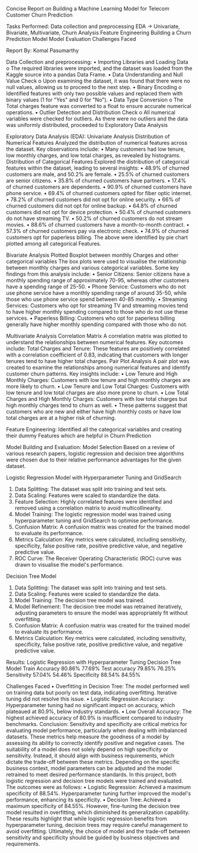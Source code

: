Concise Report on Building a Machine Learning Model for Telecom Customer Churn Prediction

Tasks Performed:
Data collection and preprocessing
EDA -> Univariate, Bivariate, Multivariate, Churn Analysis
Feature Engineering
Building a Churn Prediction Model
Model Evaluation 
Challenges Faced

Report By:
Komal Pasumarthy

Data Collection and preprocessing:
•	Importing Libraries and Loading Data
o	The required libraries were imported, and the dataset was loaded from the Kaggle source into a pandas Data Frame.
•	Data Understanding and Null Value Check
o	Upon examining the dataset, it was found that there were no null values, allowing us to proceed to the next step.
•	Binary Encoding
o	Identified features with only two possible values and replaced them with binary values (1 for "Yes" and 0 for "No").
•	Data Type Conversion
o	The Total charges feature was converted to a float to ensure accurate numerical operations.
•	Outlier Detection and Distribution Check
o	All numerical variables were checked for outliers. As there were no outliers and the data was uniformly distributed, proceeded to Exploratory Data Analysis

Exploratory Data Analysis (EDA):
Univariate Analysis
Distribution of Numerical Features
Analyzed the distribution of numerical features across the dataset. Key observations include:
•	Many customers had low tenure, low monthly charges, and low total charges, as revealed by histograms.
Distribution of Categorical Features
Explored the distribution of categorical features within the dataset, leading to several insights:
•	48.9% of churned customers are male, and 50.2% are female.
•	25.5% of churned customers are senior citizens.
•	35.8% of churned customers have partners.
•	17.4% of churned customers are dependents.
•	90.9% of churned customers have phone service.
•	69.4% of churned customers opted for fiber optic internet.
•	78.2% of churned customers did not opt for online security.
•	66% of churned customers did not opt for online backup.
•	64.8% of churned customers did not opt for device protection.
•	50.4% of churned customers do not have streaming TV.
•	50.2% of churned customers do not stream movies.
•	88.6% of churned customers have a month-to-month contract.
•	57.3% of churned customers pay via electronic check.
•	74.9% of churned customers opt for paperless billing.
The above were identified by pie chart plotted among all categorical Features.

Bivariate Analysis
Plotted Boxplot between monthly Charges and other categorical variables The box plots were used to visualise the relationship between monthly charges and various categorical variables. Some key findings from this analysis include:
•	Senior Citizens: Senior citizens have a monthly spending range of approximately 70-95, whereas other customers have a spending range of 25-50.
•	Phone Service: Customers who do not use phone service have a monthly spending range of around 35-50, while those who use phone service spend between 40-85 monthly.
•	Streaming Services: Customers who opt for streaming TV and streaming movies tend to have higher monthly spending compared to those who do not use these services.
•	Paperless Billing: Customers who opt for paperless billing generally have higher monthly spending compared with those who do not.

Multivariate Analysis
Correlation Matrix
A correlation matrix was plotted to understand the relationships between numerical features. Key outcomes include:
Total Charges and Tenure: These features are positively correlated with a correlation coefficient of 0.83, indicating that customers with longer tenures tend to have higher total charges.
Pair Plot Analysis
A pair plot was created to examine the relationships among numerical features and identify customer churn patterns. Key insights include:
•	Low Tenure and High Monthly Charges: Customers with low tenure and high monthly charges are more likely to churn.
•	Low Tenure and Low Total Charges: Customers with low tenure and low total charges are also more prone to churn.
•	Low Total Charges and High Monthly Charges: Customers with low total charges but high monthly charges tend to churn as well.
•	These patterns suggest that customers who are new and either have high monthly costs or have low total charges are at a higher risk of churning.

Feature Engineering: 
Identified all the categorical variables and creating their dummy Features which are helpful in Churn Prediction

Model Building and Evaluation: 
Model Selection
Based on a review of various research papers, logistic regression and decision tree algorithms were chosen due to their relative performance advantages for the given dataset.

Logistic Regression Model with Hyperparameter Tuning and GridSearch
1.	Data Splitting: The dataset was split into training and test sets.
2.	Data Scaling: Features were scaled to standardize the data.
3.	Feature Selection: Highly correlated features were identified and removed using a correlation matrix to avoid multicollinearity.
4.	Model Training: The logistic regression model was trained using hyperparameter tuning and GridSearch to optimise performance.
5.	Confusion Matrix: A confusion matrix was created for the trained model to evaluate its performance.
6.	Metrics Calculation: Key metrics were calculated, including sensitivity, specificity, false positive rate, positive predictive value, and negative predictive value.
7.	ROC Curve: The Receiver Operating Characteristic (ROC) curve was drawn to visualise the model's performance.

Decision Tree Model
1.	Data Splitting: The dataset was split into training and test sets.
2.	Data Scaling: Features were scaled to standardize the data.
3.	Model Training: The decision tree model was trained.
4.	Model Refinement: The decision tree model was retrained iteratively, adjusting parameters to ensure the model was appropriately fit without overfitting.
5.	Confusion Matrix: A confusion matrix was created for the trained model to evaluate its performance.
6.	Metrics Calculation: Key metrics were calculated, including sensitivity, specificity, false positive rate, positive predictive value, and negative predictive value.


Results:
	Logistic Regression with Hyperparameter Tuning	Decision Tree Model
Train Accuracy	80.86%	77.69%
Test accuracy	79.85%	76.25%
Sensitivity	57.04%	54.46%
Specificity	88.54%	84.55%

Challenges Faced
•	Overfitting in Decision Tree: The model performed well on training data but poorly on test data, indicating overfitting. Iterative tuning did not resolve this issue.
•	Logistic Regression Accuracy: Hyperparameter tuning had no significant impact on accuracy, which plateaued at 80.9%, below industry standards.
•	Low Overall Accuracy: The highest achieved accuracy of 80.9% is insufficient compared to industry benchmarks.
Conclusion:
Sensitivity and specificity are critical metrics for evaluating model performance, particularly when dealing with imbalanced datasets. These metrics help measure the goodness of a model by assessing its ability to correctly identify positive and negative cases.
The suitability of a model does not solely depend on high specificity or sensitivity. Instead, it should align with business requirements, which dictate the trade-off between these metrics. Depending on the specific business context, model parameters can be adjusted and the model retrained to meet desired performance standards.
In this project, both logistic regression and decision tree models were trained and evaluated. The outcomes were as follows:
•	Logistic Regression: Achieved a maximum specificity of 88.54%. Hyperparameter tuning further improved the model's performance, enhancing its specificity.
•	Decision Tree: Achieved a maximum specificity of 84.55%. However, fine-tuning the decision tree model resulted in overfitting, which diminished its generalization capability.
These results highlight that while logistic regression benefits from hyperparameter tuning, decision trees may require careful management to avoid overfitting. Ultimately, the choice of model and the trade-off between sensitivity and specificity should be guided by business objectives and requirements.









